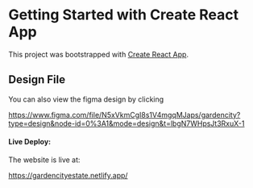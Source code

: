 # Getting Started with Create React App

This project was bootstrapped with [Create React App](https://github.com/facebook/create-react-app).

## Design File

You can also view the figma design by clicking

https://www.figma.com/file/N5xVkmCgI8s1V4mgqMJaps/gardencity?type=design&node-id=0%3A1&mode=design&t=lbgN7WHpsJt3RxuX-1


#### Live Deploy:
The website is live at:

https://gardencityestate.netlify.app/